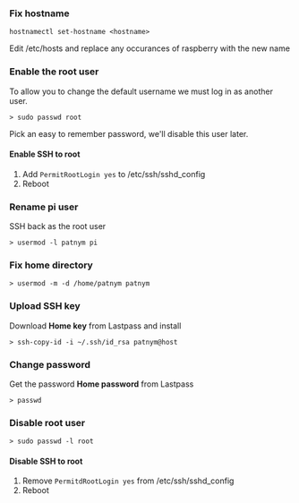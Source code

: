 ### Fix hostname

```
hostnamectl set-hostname <hostname>
```

Edit /etc/hosts and replace any occurances of raspberry with the new name

### Enable the root user 

To allow you to change the default username we must log in as another user.
```
> sudo passwd root
```
Pick an easy to remember password, we'll disable this user later.

#### Enable SSH to root
1. Add ```PermitRootLogin yes``` to /etc/ssh/sshd_config
1. Reboot

### Rename pi user

SSH back as the root user

```
> usermod -l patnym pi
```

### Fix home directory

```
> usermod -m -d /home/patnym patnym
```

### Upload SSH key

Download **Home key** from Lastpass and install

```
> ssh-copy-id -i ~/.ssh/id_rsa patnym@host
```

### Change password

Get the password **Home password** from Lastpass

```
> passwd
```

### Disable root user

```
> sudo passwd -l root
```

#### Disable SSH to root
1. Remove ```PermitdRootLogin yes``` from /etc/ssh/sshd_config
2. Reboot
